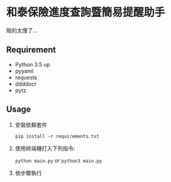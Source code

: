 # 和泰保險進度查詢暨簡易提醒助手

賠的太慢了...

## Requirement

- Python 3.5 up
- pyyaml
- requests
- ddddocr
- pytz

## Usage

1. 安裝依賴套件

   `pip install -r requirements.txt`

2. 使用終端機打入下列指令:

   `python main.py` or `python3 main.py`

3. 依步驟執行
